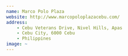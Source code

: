 ```yaml
---
name: Marco Polo Plaza
website: http://www.marcopoloplazacebu.com/
address: 
    - Cebu Veterans Drive, Nivel Hills, Apas
    - Cebu City, 6000 Cebu
    - Philippines
image: ~
---
```

